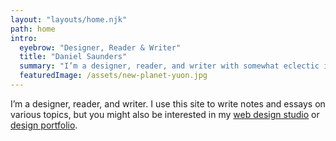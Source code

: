 ```yaml
---
layout: "layouts/home.njk"
path: home
intro:
  eyebrow: "Designer, Reader & Writer"
  title: "Daniel Saunders"
  summary: "I’m a designer, reader, and writer with somewhat eclectic interests. Welcome to the warehouse of my brain, where I’m just as likely to be thinking about philosophical and social questions as I am coding problems. I hope you find something of interest here!"
  featuredImage: /assets/new-planet-yuon.jpg
---
```


<section class="text-2xl leading-[1.6] lg:w-3/4">
I’m a designer, reader, and writer. I use this site to write notes and essays on various topics, but you might also be interested in my <a href="{{ site.siteLinks.webstudio }}" target="_blank" class="group text-rose-600 dark:text-rose-400"><span class="underline group-hover:no-underline">web design studio</span><i class="fa-duotone fa-arrow-up-right-from-square relative bottom-0.5 ml-2 mr-2 text-sm transition-transform duration-100 group-hover:-translate-y-1"></i></a> or <a href="{{ site.socialLinks.portfolio }}" target="_blank" class="group text-rose-600 dark:text-rose-400"><span class="underline group-hover:no-underline">design portfolio</span><i class="fa-duotone fa-arrow-up-right-from-square relative bottom-0.5 ml-2 text-sm transition-transform duration-100 group-hover:-translate-y-1"></i></a>.
</section>
